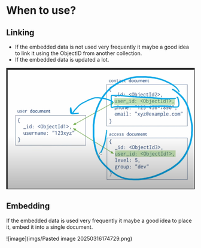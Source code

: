 # When to use?

## Linking

- If the embedded data is not used very frequently it maybe a good idea to link it
  using the ObjectID from another collection.
- If the embedded data is updated a lot.

![image](imgs/Pasted%20image%2020250316174707.png)

## Embedding

If the embedded data is used very frequently it maybe a good idea to place it,
embed it into a single document.

![image](imgs/Pasted image 20250316174729.png)
